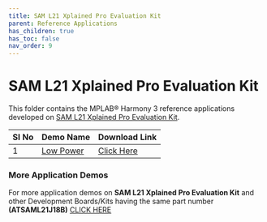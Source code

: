 ```yaml
---
title: SAM L21 Xplained Pro Evaluation Kit
parent: Reference Applications
has_children: true
has_toc: false
nav_order: 9
---
```

# SAM L21 Xplained Pro Evaluation Kit

This folder contains the MPLAB® Harmony 3 reference applications developed on [SAM L21 Xplained Pro Evaluation Kit](https://www.microchip.com/developmenttools/ProductDetails/atsaml21-xpro-b).   

|SI No| Demo Name | Download Link |
| --- | --- | -- |
| 1 | [Low Power](./saml21_low_power/readme.md) | [Click Here](https://github.com/MicrochipTech/MPLAB-Harmony-Reference-Apps/releases/latest/download/saml21_low_power.zip) |

### More Application Demos

For more application demos on **SAM L21 Xplained Pro Evaluation Kit** and other Development Boards/Kits having the same part number **(ATSAML21J18B)** <a href="https://mplab-discover.microchip.com/v1/itemtype/com.microchip.ide.project?s0=ATSAML21J18B" target="_blank"> CLICK HERE </a>
